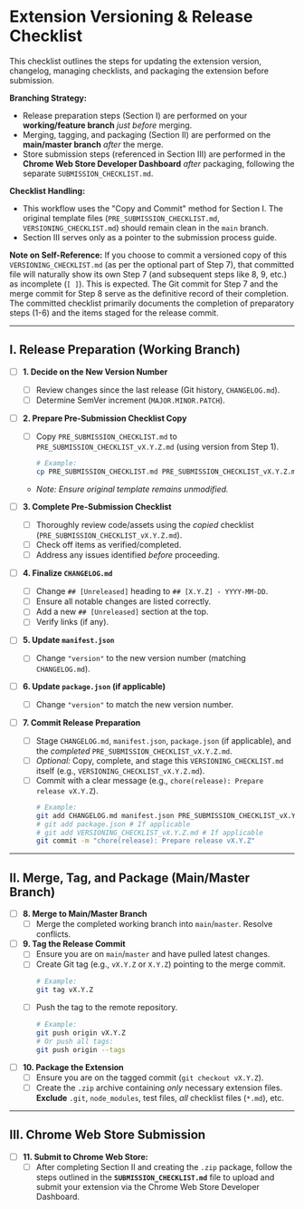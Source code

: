 # Extension Versioning & Release Checklist

This checklist outlines the steps for updating the extension version, changelog, managing checklists, and packaging the extension before submission.

**Branching Strategy:**
*   Release preparation steps (Section I) are performed on your **working/feature branch** *just before* merging.
*   Merging, tagging, and packaging (Section II) are performed on the **main/master branch** *after* the merge.
*   Store submission steps (referenced in Section III) are performed in the **Chrome Web Store Developer Dashboard** *after* packaging, following the separate `SUBMISSION_CHECKLIST.md`.

**Checklist Handling:**
*   This workflow uses the "Copy and Commit" method for Section I. The original template files (`PRE_SUBMISSION_CHECKLIST.md`, `VERSIONING_CHECKLIST.md`) should remain clean in the `main` branch.
*   Section III serves only as a pointer to the submission process guide.

**Note on Self-Reference:** If you choose to commit a versioned copy of this `VERSIONING_CHECKLIST.md` (as per the optional part of Step 7), that committed file will naturally show its own Step 7 (and subsequent steps like 8, 9, etc.) as incomplete (`[ ]`). This is expected. The Git commit for Step 7 and the merge commit for Step 8 serve as the definitive record of their completion. The committed checklist primarily documents the completion of preparatory steps (1-6) and the items staged for the release commit.

---

## I. Release Preparation (Working Branch)

- [ ] **1. Decide on the New Version Number**
    - [ ] Review changes since the last release (Git history, `CHANGELOG.md`).
    - [ ] Determine SemVer increment (`MAJOR.MINOR.PATCH`).

- [ ] **2. Prepare Pre-Submission Checklist Copy**
    - [ ] Copy `PRE_SUBMISSION_CHECKLIST.md` to `PRE_SUBMISSION_CHECKLIST_vX.Y.Z.md` (using version from Step 1).
        ```bash
        # Example:
        cp PRE_SUBMISSION_CHECKLIST.md PRE_SUBMISSION_CHECKLIST_vX.Y.Z.md
        ```
    - *Note: Ensure original template remains unmodified.*

- [ ] **3. Complete Pre-Submission Checklist**
    - [ ] Thoroughly review code/assets using the *copied* checklist (`PRE_SUBMISSION_CHECKLIST_vX.Y.Z.md`).
    - [ ] Check off items as verified/completed.
    - [ ] Address any issues identified *before* proceeding.

- [ ] **4. Finalize `CHANGELOG.md`**
    - [ ] Change `## [Unreleased]` heading to `## [X.Y.Z] - YYYY-MM-DD`.
    - [ ] Ensure all notable changes are listed correctly.
    - [ ] Add a new `## [Unreleased]` section at the top.
    - [ ] Verify links (if any).

- [ ] **5. Update `manifest.json`**
    - [ ] Change `"version"` to the new version number (matching `CHANGELOG.md`).

- [ ] **6. Update `package.json` (if applicable)**
    - [ ] Change `"version"` to match the new version number.

- [ ] **7. Commit Release Preparation**
    - [ ] Stage `CHANGELOG.md`, `manifest.json`, `package.json` (if applicable), and the *completed* `PRE_SUBMISSION_CHECKLIST_vX.Y.Z.md`.
    - [ ] *Optional:* Copy, complete, and stage this `VERSIONING_CHECKLIST.md` itself (e.g., `VERSIONING_CHECKLIST_vX.Y.Z.md`).
    - [ ] Commit with a clear message (e.g., `chore(release): Prepare release vX.Y.Z`).
        ```bash
        # Example:
        git add CHANGELOG.md manifest.json PRE_SUBMISSION_CHECKLIST_vX.Y.Z.md
        # git add package.json # If applicable
        # git add VERSIONING_CHECKLIST_vX.Y.Z.md # If applicable
        git commit -m "chore(release): Prepare release vX.Y.Z"
        ```

---

## II. Merge, Tag, and Package (Main/Master Branch)

- [ ] **8. Merge to Main/Master Branch**
    - [ ] Merge the completed working branch into `main`/`master`. Resolve conflicts.

- [ ] **9. Tag the Release Commit**
    - [ ] Ensure you are on `main`/`master` and have pulled latest changes.
    - [ ] Create Git tag (e.g., `vX.Y.Z` or `X.Y.Z`) pointing to the merge commit.
        ```bash
        # Example:
        git tag vX.Y.Z
        ```
    - [ ] Push the tag to the remote repository.
        ```bash
        # Example:
        git push origin vX.Y.Z
        # Or push all tags:
        git push origin --tags
        ```

- [ ] **10. Package the Extension**
    - [ ] Ensure you are on the tagged commit (`git checkout vX.Y.Z`).
    - [ ] Create the `.zip` archive containing *only* necessary extension files. **Exclude** `.git`, `node_modules`, test files, *all* checklist files (`*.md`), etc.

---

## III. Chrome Web Store Submission

- [ ] **11. Submit to Chrome Web Store:**
    - [ ] After completing Section II and creating the `.zip` package, follow the steps outlined in the **`SUBMISSION_CHECKLIST.md`** file to upload and submit your extension via the Chrome Web Store Developer Dashboard.
